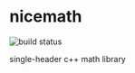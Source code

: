 # nicemath
![build status](https://ci.appveyor.com/api/projects/status/f3tvwbeyvattk9xd?svg=true)

single-header c++ math library
